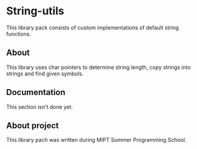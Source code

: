 # String-utils
This library pack consists of custom implementations of default string functions.

## About
This library uses char pointers to determine string length, copy strings into strings and find given symbols.

## Documentation
This section isn't done yet.

## About project
This library pach was written during MIPT Summer Programming School.
